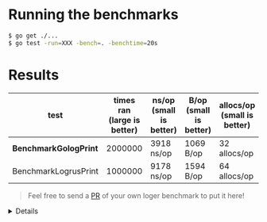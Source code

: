 # Running the benchmarks

```bash
$ go get ./...
$ go test -run=XXX -bench=. -benchtime=20s
```


# Results

| test | times ran (large is better) |  ns/op (small is better) | B/op (small is better) | allocs/op (small is better) |
| -----------|--------|-------------|-------------|-------------|
| **BenchmarkGologPrint** | 2000000 | 3918 ns/op | 1069 B/op | 32 allocs/op |
| BenchmarkLogrusPrint | 1000000 | 9178 ns/op | 1594 B/op | 64 allocs/op |

> Feel free to send a [PR](https://github.com/kataras/golog/pulls) of your own loger benchmark to put it here!

<details>
<summary>Details</summary>

```bash
C:\mygopath\src\github.com\kataras\golog\_benchmarks>go test -v . -bench=. -benchtime=5s
goos: windows
goarch: amd64
pkg: github.com/kataras/golog/_benchmarks
BenchmarkGologPrint-8            2000000              3918 ns/op            1069 B/op         32 allocs/op
BenchmarkLogrusPrint-8           1000000              9178 ns/op            1594 B/op         64 allocs/op
PASS
ok      github.com/kataras/golog/_benchmarks    21.157s
```

Date: Th 27 July 2017

Processor: Intel(R) Core(TM) i7-4710HQ CPU @ 2.50GHz 2.50Ghz

Ram: 8.00GB
</details>